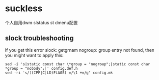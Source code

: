 # suckless
个人自用dwm slstatus st dmenu配置

## slock troubleshooting
If you get this error slock: getgrnam nogroup: group entry not found, then you might want to apply this:
```shell
sed -i 's|static const char \*group = "nogroup";|static const char *group = "nobody";|' config.def.h
sed -ri 's/((CPP|C|LD)FLAGS) =/\1 +=/g' config.mk

``` 
